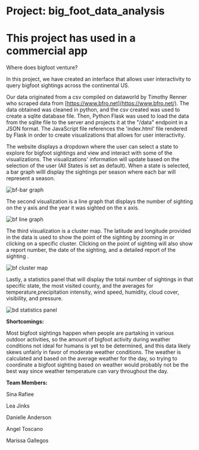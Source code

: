 # Project: big_foot_data_analysis
# This project has used in a commercial app
Where does bigfoot venture?

 In this project, we have created an interface that allows user interactivity to query  bigfoot sightings across the continental US.

Our data originated from a csv compiled on dataworld by Timothy Renner who scraped data from [https://www.bfro.net](https://www.bfro.net/). The data obtained was cleaned in python, and the csv created was used to create a sqlite database file. Then, Python Flask was used to load the data from the sqlite file to the server and projects it at the "/data" endpoint in a JSON format. The JavaScript file references the 'index.html' file rendered by Flask in order to create visualizations that allows for user interactivity.

The website displays a dropdown where the user can select a state to explore for bigfoot sightings and  view and interact with some of the visualizations. The visualizations' information will update based on the selection of the user (All States is set as default).  When a state is selected, a bar graph willl display the sightings per season where each bar will represent a season.

![bf-bar graph](https://user-images.githubusercontent.com/115592072/221435130-e892575e-ec90-48b8-a2a9-83b3c64d2cdd.png)

The second visualization is a line graph that displays the number of sighting on the y axis and the year it was sighted on the x axis. 

![bf line graph](https://user-images.githubusercontent.com/115592072/221435054-db38879b-3cf2-4f67-b161-58dd11694b6a.png)


The third visualization is a cluster map. The latitude and longitude provided in the data is used to show the point of the sighting by zooming in or clicking on a specific cluster. Clicking on the point of sighting will also show a report number, the date of the sighting, and a detailed report of the sighting .

![bf cluster map](https://user-images.githubusercontent.com/115592072/221435147-41af046e-2335-4bef-bcdf-767d410c32a2.png)

Lastly, a statistics panel that will display the total number of sightings in that specific state, the most visited county, and the averages for temperature,precipitation intensity, wind speed, humidity, cloud cover, visibility, and pressure.

![bd statistics panel](https://user-images.githubusercontent.com/115592072/221435159-900060c7-4756-4d79-841a-8c07f69a630a.png)


**Shortcomings:**

Most bigfoot sightings happen when people are partaking in various outdoor activities, so the amount of bigfoot activity during weather conditions not ideal for humans is yet to be determined, and this data likely skews unfairly in favor of moderate weather conditions. The weather is calculated and based on the average weather for the day, so trying to coordinate a  bigfoot sighting based on weather would probably not be the best way since weather temperature can vary throughout the day.


**Team Members:**

Sina Rafiee

Lea Jinks

Danielle Anderson

Angel Toscano

Marissa Gallegos
